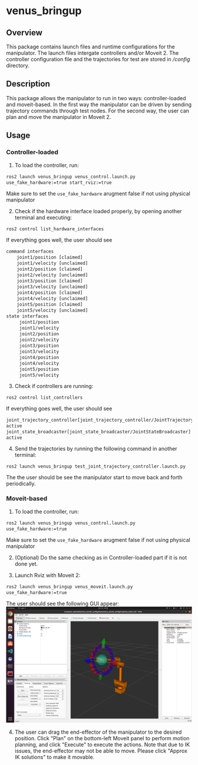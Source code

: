 # venus_bringup

## Overview
This package contains launch files and runtime configurations for the manipulator. The launch files intergate controllers and/or Moveit 2. The controller configuration file and the trajectories for test are stored in */config* directory.

## Description
This package allows the manipulator to run in two ways: controller-loaded and moveit-based. In the first way the manipulator can be driven by sending trajectory commands through test nodes. For the second way, the user can plan and move the manipulator in Moveit 2.

## Usage
### Controller-loaded
1. To load the controller, run:
```
ros2 launch venus_bringup venus_control.launch.py use_fake_hardware:=true start_rviz:=true
```
Make sure to set the `use_fake_hardware` arugment false if not using physical manipulator

2. Check if the hardware interface loaded properly, by opening another terminal and executing:
```
ros2 control list_hardware_interfaces
```
If everything goes well, the user should see
```
command interfaces
	joint1/position [claimed]
	joint1/velocity [unclaimed]
	joint2/position [claimed]
	joint2/velocity [unclaimed]
	joint3/position [claimed]
	joint3/velocity [unclaimed]
	joint4/position [claimed]
	joint4/velocity [unclaimed]
	joint5/position [claimed]
	joint5/velocity [unclaimed]
state interfaces
	 joint1/position
	 joint1/velocity
	 joint2/position
	 joint2/velocity
	 joint3/position
	 joint3/velocity
	 joint4/position
	 joint4/velocity
	 joint5/position
	 joint5/velocity
```
3. Check if controllers are running:
```
ros2 control list_controllers
```
If everything goes well, the user should see
```
joint_trajectory_controller[joint_trajectory_controller/JointTrajectoryController] active    
joint_state_broadcaster[joint_state_broadcaster/JointStateBroadcaster] active    
```
4. Send the trajectories by running the following command in another terminal:
```
ros2 launch venus_bringup test_joint_trajectory_controller.launch.py
```
The the user should be see the manipulator start to move back and forth periodically. 
### Moveit-based
1. To load the controller, run:
```
ros2 launch venus_bringup venus_control.launch.py use_fake_hardware:=true
```
Make sure to set the `use_fake_hardware` arugment false if not using physical manipulator

2. (Optional) Do the same checking as in Controller-loaded part if it is not done yet. 

3. Launch Rviz with Moveit 2:
```
ros2 launch venus_bringup venus_moveit.launch.py use_fake_hardware:=true
```
The user should see the following GUI appear:
![](images/Moveit.png)

4. The user can drag the end-effector of the manipulator to the desired position. Click "Plan" on the bottom-left  Moveit panel to perform motion planning, and click "Execute" to execute the actions. Note that due to IK issues, the end-effector may not be able to move. Please click "Approx IK solutions" to make it movable.